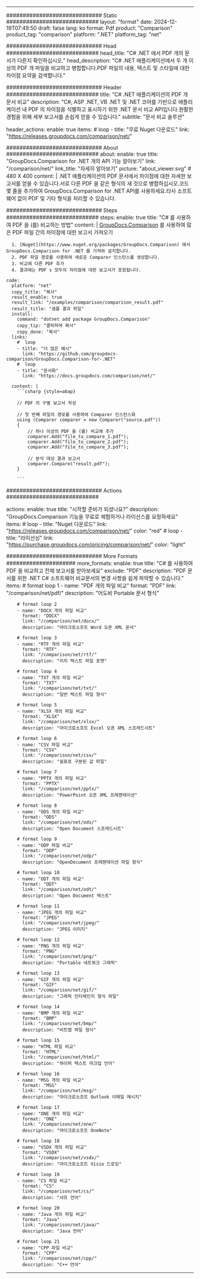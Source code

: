 
---
############################# Static ############################
layout: "format"
date:  2024-12-19T07:49:50
draft: false
lang: ko
format: Pdf
product: "Comparison"
product_tag: "comparison"
platform: ".NET"
platform_tag: "net"

############################# Head ############################
head_title: "C# .NET 에서 PDF 개의 문서가 다른지 확인하십시오."
head_description: "C# .NET 애플리케이션에서 두 개 이상의 PDF 개 파일을 비교하고 병합합니다.PDF 파일의 내용, 텍스트 및 스타일에 대한 차이점 요약을 검색합니다."

############################# Header ############################
title: "C# .NET 애플리케이션의 PDF 개 문서 비교" 
description: "C#, ASP .NET, VB .NET 및 .NET 코어를 기반으로 애플리케이션 내 PDF 의 차이점을 식별하고 표시하기 위한 .NET 문서 비교 API입니다.원활한 경험을 위해 세부 보고서를 손쉽게 얻을 수 있습니다."
subtitle: "문서 비교 솔루션" 

header_actions:
  enable: true
  items:
    #  loop
    - title: "무료 Nuget 다운로드"
      link: "https://releases.groupdocs.com/comparison/net/"
      
############################# About ############################
about:
    enable: true
    title: "GroupDocs.Comparison for .NET 개의 API 기능 알아보기"
    link: "/comparison/net/"
    link_title: "자세히 알아보기"
    picture: "about_viewer.svg" # 480 X 400
    content: |
       .NET 애플리케이션의 PDF 문서에서 차이점에 대한 자세한 보고서를 얻을 수 있습니다.서로 다른 PDF 을 같은 형식의 새 것으로 병합하십시오.코드 몇 줄을 추가하여 GroupDocs.Comparison for .NET API를 사용하세요.타사 소프트웨어 없이 PDF 및 기타 형식을 처리할 수 있습니다.

############################# Steps ############################
steps:
    enable: true
    title: "C# 를 사용하여 PDF 을 (를) 비교하는 방법"
    content: |
      [GroupDocs.Comparison](https://products.groupdocs.com/comparison/net/) 를 사용하여 많은 PDF 파일 간의 차이점에 대한 보고서 가져오기
      
      1. [Nuget](https://www.nuget.org/packages/GroupDocs.Comparison) 에서 GroupDocs.Comparison for .NET 를 가져와 설치합니다.
      2. PDF 파일 경로를 사용하여 새로운 Comparer 인스턴스를 생성합니다.
      3. 비교에 다른 PDF 추가
      4. 결과에는 PDF s 모두의 차이점에 대한 보고서가 포함됩니다.
   
    code:
      platform: "net"
      copy_title: "복사"
      result_enable: true
      result_link: "/examples/comparison/comparison_result.pdf"
      result_title: "샘플 결과 파일"
      install:
        command: "dotnet add package GroupDocs.Comparison"
        copy_tip: "클릭하여 복사"
        copy_done: "복사"
      links:
        #  loop
        - title: "더 많은 예시"
          link: "https://github.com/groupdocs-comparison/GroupDocs.Comparison-for-.NET"
        #  loop
        - title: "문서화"
          link: "https://docs.groupdocs.com/comparison/net/"
          
      content: |
        ```csharp {style=abap}

        // PDF 의 구별 보고서 작성

        // 첫 번째 파일의 경로를 사용하여 Comparer 인스턴스화
        using (Comparer comparer = new Comparer("source.pdf"))
        {
            // 하나 이상의 PDF 을 (를) 비교에 추가
        	comparer.Add("file_to_compare_1.pdf");
            comparer.Add("file_to_compare_2.pdf");
            comparer.Add("file_to_compare_3.pdf");

            // 분석 대상 결과 보고서
            comparer.Compare("result.pdf"); 
        }
        
        ```            

############################# Actions ############################

actions:
  enable: true
  title: "시작할 준비가 되셨나요?"
  description: "GroupDocs.Comparison 기능을 무료로 체험하거나 라이선스를 요청하세요"
  items:
    #  loop
    - title: "Nuget 다운로드"
      link: "https://releases.groupdocs.com/comparison/net/"
      color: "red"
        #  loop
    - title: "라이선싱"
      link: "https://purchase.groupdocs.com/pricing/comparison/net/"
      color: "light"


############################# More Formats #####################
more_formats:
    enable: true
    title: "C# 를 사용하여 PDF 을 비교하고 전체 보고서를 받아보세요"
    exclude: "PDF"
    description: "PDF 문서를 위한 .NET C# 소프트웨어 비교문서의 변경 사항을 쉽게 파악할 수 있습니다."
    items: 
        # format loop 1
        - name: "PDF 개의 파일 비교"
          format: "PDF"
          link: "/comparison/net/pdf/"
          description: "어도비 Portable 문서 형식"

        # format loop 2
        - name: "DOCX 개의 파일 비교"
          format: "DOCX"
          link: "/comparison/net/docx/"
          description: "마이크로소프트 Word 오픈 XML 문서"

        # format loop 3
        - name: "RTF 개의 파일 비교"
          format: "RTF"
          link: "/comparison/net/rtf/"
          description: "리치 텍스트 파일 포맷"

        # format loop 4
        - name: "TXT 개의 파일 비교"
          format: "TXT"
          link: "/comparison/net/txt/"
          description: "일반 텍스트 파일 형식"

        # format loop 5
        - name: "XLSX 개의 파일 비교"
          format: "XLSX"
          link: "/comparison/net/xlsx/"
          description: "마이크로소프트 Excel 오픈 XML 스프레드시트"

        # format loop 6
        - name: "CSV 파일 비교"
          format: "CSV"
          link: "/comparison/net/csv/"
          description: "쉼표로 구분된 값 파일"

        # format loop 7
        - name: "PPTX 개의 파일 비교"
          format: "PPTX"
          link: "/comparison/net/pptx/"
          description: "PowerPoint 오픈 XML 프레젠테이션"

        # format loop 8
        - name: "ODS 개의 파일 비교"
          format: "ODS"
          link: "/comparison/net/ods/"
          description: "Open Document 스프레드시트"

        # format loop 9
        - name: "ODP 파일 비교"
          format: "ODP"
          link: "/comparison/net/odp/"
          description: "OpenDocument 프레젠테이션 파일 형식"

        # format loop 10
        - name: "ODT 개의 파일 비교"
          format: "ODT"
          link: "/comparison/net/odt/"
          description: "Open Document 텍스트"

        # format loop 11
        - name: "JPEG 개의 파일 비교"
          format: "JPEG"
          link: "/comparison/net/jpeg/"
          description: "JPEG 이미지"

        # format loop 12
        - name: "PNG 개의 파일 비교"
          format: "PNG"
          link: "/comparison/net/png/"
          description: "Portable 네트워크 그래픽"

        # format loop 13
        - name: "GIF 개의 파일 비교"
          format: "GIF"
          link: "/comparison/net/gif/"
          description: "그래픽 인터체인지 형식 파일"

        # format loop 14
        - name: "BMP 개의 파일 비교"
          format: "BMP"
          link: "/comparison/net/bmp/"
          description: "비트맵 파일 형식"

        # format loop 15
        - name: "HTML 파일 비교"
          format: "HTML"
          link: "/comparison/net/html/"
          description: "하이퍼 텍스트 마크업 언어"

        # format loop 16
        - name: "MSG 개의 파일 비교"
          format: "MSG"
          link: "/comparison/net/msg/"
          description: "마이크로소프트 Outlook 이메일 메시지"

        # format loop 17
        - name: "ONE 개의 파일 비교"
          format: "ONE"
          link: "/comparison/net/one/"
          description: "마이크로소프트 OneNote"

        # format loop 18
        - name: "VSDX 개의 파일 비교"
          format: "VSDX"
          link: "/comparison/net/vsdx/"
          description: "마이크로소프트 Visio 드로잉"

        # format loop 19
        - name: "CS 파일 비교"
          format: "CS"
          link: "/comparison/net/cs/"
          description: "샤프 언어"

        # format loop 20
        - name: "Java 개의 파일 비교"
          format: "Java"
          link: "/comparison/net/java/"
          description: "Java 언어"
          
        # format loop 21
        - name: "CPP 파일 비교"
          format: "CPP"
          link: "/comparison/net/cpp/"
          description: "C++ 언어"
---